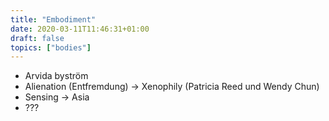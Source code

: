 ```yaml
---
title: "Embodiment"
date: 2020-03-11T11:46:31+01:00
draft: false
topics: ["bodies"]
---
```


- Arvida byström
- Alienation (Entfremdung) → Xenophily (Patricia Reed und Wendy Chun)
- Sensing → Asia
- ???
